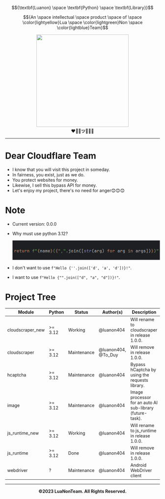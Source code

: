 $${\textbf{Luanon} \space \textbf{Python} \space \textbf{Library}}$$

$${An \space intellectual \space product \space of \space \color{lightyellow}Lua \space \color{lightgreen}Non \space \color{lightblue}Team}$$

<p align="center">
  <kbd><img width="300" height="300" src="./assets/doi.gif"></kbd>
  <br>
  <strong>❤️🩷💛ツ💚💙🩵</strong>
</p>

---

# Dear Cloudflare Team

- I know that you will visit this project in someday.
- In fairness, you exist, just as we do.
- You protect websites for money.
- Likewise, I sell this bypass API for money.
- Let's enjoy my project, there's no need for anger😊😊😊

# Note

- Current version: 0.0.0
- Why must use python 3.12?

    ![uwu](./assets/why_must_use_python_3.12.png)

- I don't want to use `f"Hello {''.join(['d', 'a', 'd'])}!"`.
- I want to use `f"Hello {"".join(["d", "a", "d"])}!"`.

# Project Tree

| Module           | Python  | Status      | Author(s)           | Description                                               |
|------------------|---------|-------------|---------------------|-----------------------------------------------------------|
| cloudscraper_new | >= 3.12 | Working     | @luanon404          | Will rename to cloudscraper in release 1.0.0.             |
| cloudscraper     | >= 3.12 | Maintenance | @luanon404, @To_Duy | Will remove in release 1.0.0.                             |
| hcaptcha         | >= 3.12 | Maintenance | @luanon404          | Bypass hCaptcha by using the requests library.            |
| image            | >= 3.12 | Maintenance | @luanon404          | Image processor for an auto AI sub-library (future-task). |
| js_runtime_new   | >= 3.12 | Working     | @luanon404          | Will rename to js_runtime in release 1.0.0.               |
| js_runtime       | >= 3.12 | Done        | @luanon404          | Will remove in release 1.0.0.                             |
| webdriver        | ?       | Maintenance | @luanon404          | Android WebDriver client                                  |

---

$${\textbf{©2023 LuaNonTeam. All Rights Reserved.}}$$
